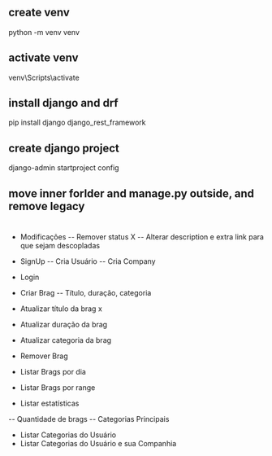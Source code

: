 ## create venv

python -m venv venv

## activate venv

venv\Scripts\activate

## install django and drf

pip install django django_rest_framework

## create django project

django-admin startproject config

## move inner forlder and manage.py outside, and remove legacy

#

- Modificações
  -- Remover status X
  -- Alterar description e extra link para que sejam descopladas

- SignUp
  -- Cria Usuário
  -- Cria Company

- Login

- Criar Brag
  -- Título, duração, categoria

- Atualizar título da brag x
- Atualizar duração da brag
- Atualizar categoria da brag

- Remover Brag

- Listar Brags por dia
- Listar Brags por range

- Listar estatísticas

-- Quantidade de brags
-- Categorias Principais

- Listar Categorias do Usuário
- Listar Categorias do Usuário e sua Companhia
